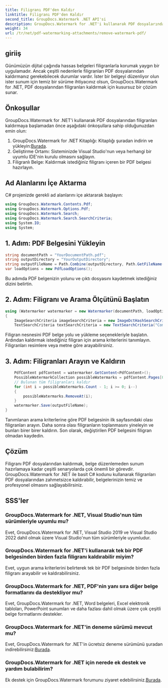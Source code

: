 ```yaml
---
title: Filigranı PDF'den Kaldır
linktitle: Filigranı PDF'den Kaldır
second_title: GroupDocs.Watermark .NET API'si
description: GroupDocs.Watermark for .NET'i kullanarak PDF dosyalarından filigranları nasıl kaldıracağınızı öğrenin. Profesyonel belge düzenleme için kolay adımlar.
weight: 34
url: /tr/net/pdf-watermarking-attachments/remove-watermark-pdf/
---
```

## giriiş
Günümüzün dijital çağında hassas belgeleri filigranlarla korumak yaygın bir uygulamadır. Ancak çeşitli nedenlerle filigranları PDF dosyalarından kaldırmanız gerekebilecek durumlar vardır. İster bir belgeyi düzenliyor olun ister sunum için temiz bir sürüme ihtiyacınız olsun, GroupDocs.Watermark for .NET, PDF dosyalarından filigranları kaldırmak için kusursuz bir çözüm sunar.
## Önkoşullar
GroupDocs.Watermark for .NET'i kullanarak PDF dosyalarından filigranları kaldırmaya başlamadan önce aşağıdaki önkoşullara sahip olduğunuzdan emin olun:
1.  GroupDocs.Watermark for .NET Kitaplığı: Kitaplığı şuradan indirin ve yükleyin:[Burada](https://releases.groupdocs.com/Watermark/net/).
2. Geliştirme Ortamı: Sisteminizde Visual Studio'nun veya herhangi bir uyumlu IDE'nin kurulu olmasını sağlayın.
3. Filigranlı Belge: Kaldırmak istediğiniz filigranı içeren bir PDF belgesi hazırlayın.

## Ad Alanlarını İçe Aktarma
C# projenizde gerekli ad alanlarını içe aktararak başlayın:
```csharp
using GroupDocs.Watermark.Contents.Pdf;
using GroupDocs.Watermark.Options.Pdf;
using GroupDocs.Watermark.Search;
using GroupDocs.Watermark.Search.SearchCriteria;
using System.IO;
using System;
```
## 1. Adım: PDF Belgesini Yükleyin
```csharp
string documentPath = "YourDocumentPath.pdf";
string outputDirectory = "YourOutputDirectory";
string outputFileName = Path.Combine(outputDirectory, Path.GetFileName(documentPath));
var loadOptions = new PdfLoadOptions();
```
Bu adımda PDF belgenizin yolunu ve çıktı dosyasını kaydetmek istediğiniz dizini belirtin.
## 2. Adım: Filigranı ve Arama Ölçütünü Başlatın
```csharp
using (Watermarker watermarker = new Watermarker(documentPath, loadOptions))
{
    ImageSearchCriteria imageSearchCriteria = new ImageDctHashSearchCriteria(Constants.LogoPng);
    TextSearchCriteria textSearchCriteria = new TextSearchCriteria("Company Name");
```
Filigran nesnesini PDF belge yolu ve yükleme seçenekleriyle başlatın. Ardından kaldırmak istediğiniz filigran için arama kriterlerini tanımlayın. Filigranları resimlere veya metne göre arayabilirsiniz.
## 3. Adım: Filigranları Arayın ve Kaldırın
```csharp
    PdfContent pdfContent = watermarker.GetContent<PdfContent>();
    PossibleWatermarkCollection possibleWatermarks = pdfContent.Pages[0].Search(imageSearchCriteria.Or(textSearchCriteria));
    // Bulunan tüm filigranları kaldır
    for (int i = possibleWatermarks.Count - 1; i >= 0; i--)
    {
        possibleWatermarks.RemoveAt(i);
    }
    watermarker.Save(outputFileName);
}
```
Tanımlanan arama kriterlerine göre PDF belgesinin ilk sayfasındaki olası filigranları arayın. Daha sonra olası filigranların toplanmasını yineleyin ve bunları birer birer kaldırın. Son olarak, değiştirilen PDF belgesini filigran olmadan kaydedin.

## Çözüm
Filigranı PDF dosyalarından kaldırmak, belge düzenlemeden sunum hazırlamaya kadar çeşitli senaryolarda çok önemli bir görevdir. GroupDocs.Watermark for .NET ile basit C# kodunu kullanarak filigranları PDF dosyalarından zahmetsizce kaldırabilir, belgelerinizin temiz ve profesyonel olmasını sağlayabilirsiniz.
## SSS'ler
### GroupDocs.Watermark for .NET, Visual Studio'nun tüm sürümleriyle uyumlu mu?
Evet, GroupDocs.Watermark for .NET, Visual Studio 2019 ve Visual Studio 2022 dahil olmak üzere Visual Studio'nun tüm sürümleriyle uyumludur.
### GroupDocs.Watermark for .NET'i kullanarak tek bir PDF belgesinden birden fazla filigranı kaldırabilir miyim?
Evet, uygun arama kriterlerini belirterek tek bir PDF belgesinde birden fazla filigranı arayabilir ve kaldırabilirsiniz.
### GroupDocs.Watermark for .NET, PDF'nin yanı sıra diğer belge formatlarını da destekliyor mu?
Evet, GroupDocs.Watermark for .NET, Word belgeleri, Excel elektronik tabloları, PowerPoint sunumları ve daha fazlası dahil olmak üzere çok çeşitli belge formatlarını destekler.
### GroupDocs.Watermark for .NET'in deneme sürümü mevcut mu?
 Evet, GroupDocs.Watermark for .NET'in ücretsiz deneme sürümünü şuradan indirebilirsiniz:[Burada](https://releases.groupdocs.com/).
### GroupDocs.Watermark for .NET için nerede ek destek ve yardım bulabilirim?
 Ek destek için GroupDocs.Watermark forumunu ziyaret edebilirsiniz.[Burada](https://forum.groupdocs.com/c/watermark/19).